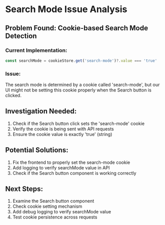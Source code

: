 # Search Mode Issue Analysis

## Problem Found: Cookie-based Search Mode Detection

### Current Implementation:
```typescript
const searchMode = cookieStore.get('search-mode')?.value === 'true'
```

### Issue:
The search mode is determined by a cookie called 'search-mode', but our UI might not be setting this cookie properly when the Search button is clicked.

## Investigation Needed:
1. Check if the Search button click sets the 'search-mode' cookie
2. Verify the cookie is being sent with API requests
3. Ensure the cookie value is exactly 'true' (string)

## Potential Solutions:
1. Fix the frontend to properly set the search-mode cookie
2. Add logging to verify searchMode value in API
3. Check if the Search button component is working correctly

## Next Steps:
1. Examine the Search button component
2. Check cookie setting mechanism
3. Add debug logging to verify searchMode value
4. Test cookie persistence across requests

